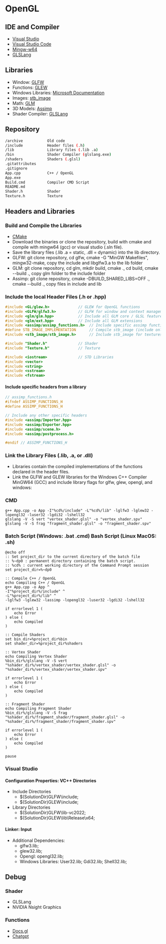 # OpenGL

## IDE and Compiler
- [Visual Studio](https://visualstudio.microsoft.com/)
- [Visual Studio Code](https://code.visualstudio.com/)
- [Mingw-w64](https://www.mingw-w64.org/downloads/)
- [GLSLang](https://github.com/KhronosGroup/glslang)

## Libraries
- Window: [GLFW](https://www.glfw.org/download.html)
- Functions: [GLEW](https://glew.sourceforge.net/) 
- Windows Libraries: [Microsoft Documentation](https://learn.microsoft.com/en-us/search/)
- Images: [stb_image](https://github.com/nothings/stb/blob/master/stb_image.h)
- Math: [GLM](https://github.com/g-truc/glm)
- 3D Models: [Assimp](https://github.com/assimp/assimp)
- Shader Compiler: [GLSLang](https://www.khronos.org/opengles/sdk/tools/Reference-Compiler/)

## Repository

```bash
/archive           Old code
/include           Header files (.h)
/lib               Library files (.lib .a)
/bin               Shader Compiler (glslang.exe)
/shaders           Shaders (.glsl)
.gitattributes     
.gitignore         
App.cpp            C++ / OpenGL
App.exe            
Build.cmd          Compiler CMD Script   
README.md
Shader.h           Shader
Texture.h          Texture
```

## Headers and Libraries

### Build and Compile the Libraries
- [CMake](https://cmake.org/download/)
- Download the binaries or clone the repository, build with cmake and compile with mingw64 (gcc) or visual studio (.sln file).
- Save the library files (.lib .a = static, .dll = dynamic) into the lib directory. 
- GLFW: git clone repository, cd glfw, cmake -G "MinGW Makefiles", mingw32-make, copy the include and libglfw3.a to the lib folder
- GLM: git clone repository, cd glm, mkdir build, cmake ., cd build, cmake --build ., copy glm folder to the include folder
- Assimp: git clone repository, cmake -DBUILD_SHARED_LIBS=OFF ., cmake --build ., copy files in include and lib

### Include the local Header Files (.h or .hpp)
```cpp
#include <GL/glew.h>             // GLEW for OpenGL functions
#include <GLFW/glfw3.h>          // GLFW for window and context management
#include <glm/glm.hpp>           // Include all GLM core / GLSL features
#include <glm/ext.hpp>           // Include all GLM extensions
#include <assimp/assimp_functions.h>  // Include specific assimp functions
#define STB_IMAGE_IMPLEMENTATION      // Compile stb_image (include only inside Textures.h)
#include <stb_image/stb_image.h>      // Include stb_image for textures

#include "Shader.h"              // Shader
#include "Texture.h"             // Texture

#include <iostream>              // STD Libraries
#include <vector>
#include <string>
#include <sstream>
#include <fstream>
```
#### Include specific headers from a library
```cpp
// assimp_functions.h
#ifndef ASSIMP_FUNCTIONS_H
#define ASSIMP_FUNCTIONS_H

// Include any other specific headers
#include <assimp/Importer.hpp>
#include <assimp/Exporter.hpp>
#include <assimp/scene.h>
#include <assimp/postprocess.h>

#endif // ASSIMP_FUNCTIONS_H
```

### Link the Library Files (.lib, .a, or .dll)
- Libraries contain the compiled implementations of the functions declared in the header files.
- Link the GLFW and GLEW libraries for the Windows C++ Compiler MinGW64 (GCC) and include library flags for glfw, glew, opengl, and windows:

### CMD
```batch
g++ App.cpp -o App -I"%cd%/include" -L"%cd%/lib" -lglfw3 -lglew32 -lopengl32 -luser32 -lgdi32 -lshell32
glslang -V -S vert "vertex_shader.glsl" -o "vertex_shader.spv"
glslang -V -S frag "fragment_shader.glsl" -o "fragment_shader.spv"
```
### Batch Script (Windows: .bat .cmd) Bash Script (Linux MacOS: .sh)
```batch
@echo off
:: Set project_dir to the current directory of the batch file
:: %~dp0 : permanent directory containing the batch script.
:: %cd% : current working directory of the Command Prompt session
set project_dir=%~dp0

:: Compile C++ / OpenGL
echo Compiling C++ / OpenGL
g++ App.cpp -o App ^
-I"%project_dir%/include" ^
-L"%project_dir%/lib" ^
-lglfw3 -lglew32 -lassimp -lopengl32 -luser32 -lgdi32 -lshell32

if errorlevel 1 (
    echo Error
) else (
    echo Compiled
)

:: Compile Shaders
set bin_dir=%project_dir%bin
set shader_dir=%project_dir%shaders

:: Vertex Shader
echo Compiling Vertex Shader
%bin_dir%/glslang -V -S vert "%shader_dir%/vertex_shader/vertex_shader.glsl" -o "%shader_dir%/vertex_shader/vertex_shader.spv"

if errorlevel 1 (
    echo Error
) else (
    echo Compiled
)

:: Fragment Shader
echo Compiling Fragment Shader
%bin_dir%/glslang -V -S frag "%shader_dir%/fragment_shader/fragment_shader.glsl" -o "%shader_dir%/fragment_shader/fragment_shader.spv"

if errorlevel 1 (
    echo Error
) else (
    echo Compiled
)

pause
```

### Visual Studio
#### Configuration Properties: VC++ Directories
- Include Directories 
    - $(SolutionDir)GLFW\include; 
    - $(SolutionDir)GLEW\include;
- Library Directories  
    - $(SolutionDir)GLFW\lib-vc2022; 
    - $(SolutionDir)GLEW\lib\Release\x64;     
#### Linker: Input 
- Additional Dependencies: 
    - glfw3.lib; 
    - glew32.lib;
    - Opengl: opengl32.lib;
    - Windows Libraries: User32.lib; Gdi32.lib; Shell32.lib;

## Debug
### Shader
- GLSLang
- NVIDIA Nsight Graphics
### Functions
- [Docs.gl](https://docs.gl/)
- [Chatgpt](https://chatgpt.com/) 